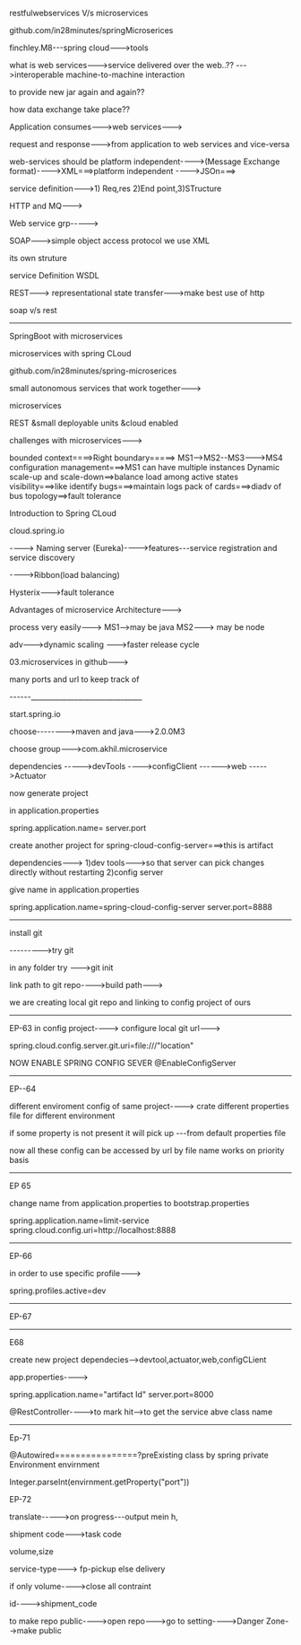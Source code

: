 restfulwebservices V/s microservices

github.com/in28minutes/springMicroserices


finchley.M8---spring cloud--->tools

what is web services--->service delivered over the web..??
--->interoperable machine-to-machine interaction

to provide new jar again and again??

how data exchange take place??

Application consumes--->web services--->

request and response--->from application to web services and vice-versa

web-services should be platform independent---->(Message Exchange format)---->XML===>platform independent
					   ---->JSOn===>


service definition--->1) Req,res 2)End point,3)STructure


HTTP and MQ--->

Web service grp----->

SOAP--->simple object access protocol
   we use XML

its own struture


service Definition
WSDL




 
REST--->
representational state transfer--->make best use of http

	

soap v/s rest


____________________________________________________________

SpringBoot with microservices

microservices with spring CLoud

github.com/in28minutes/spring-microserices

small autonomous services that work together--->

microservices

REST
&small deployable units
&cloud enabled 

challenges with microservices--->

bounded context====>Right boundary=====> MS1-->MS2--MS3--->MS4
configuration management===>MS1 can have multiple instances
Dynamic scale-up and scale-down==>balance load among active states
visibility===>like identify bugs===>maintain logs
pack of cards===>diadv of bus topology==>fault tolerance


Introduction to Spring CLoud

cloud.spring.io
 
----> Naming server (Eureka)---->features---service registration and service discovery

---->Ribbon(load balancing)

Hysterix--->fault tolerance


Advantages of microservice Architecture--->

process very easily--->
MS1-->may be java
MS2---> may be node

adv--->dynamic scaling
--->faster release cycle

03.microservices in github--->

many ports and url to keep track of

------_______________________________

start.spring.io

choose-------->maven and java--->2.0.0M3

choose group--->com.akhil.microservice


dependencies
----->devTools
---->configClient
------>web
----->Actuator


now generate project

in application.properties

spring.application.name=
server.port


create another project for spring-cloud-config-server===>this is artifact

dependencies--->
1)dev tools--->so that server can pick changes directly without restarting
2)config server

give name in application.properties

spring.application.name=spring-cloud-config-server
server.port=8888
_____________________________________________________________

install git

--------->try git

in any folder try --->git init

link path to git repo---->build path--->
									
we are creating local git repo and linking to config project of ours

_______________________
EP-63
in config project---->
configure local git url--->

spring.cloud.config.server.git.uri=file:///"location"


NOW ENABLE SPRING CONFIG SEVER
@EnableConfigServer 


________________________________________________

EP--64

different enviroment config of same project---->
crate different properties file for different environment

if some property is not present it will pick up ---from default properties file

now all these config can be accessed by url by file name
works on priority basis


______________________________

EP 65

change name from application.properties to bootstrap.properties

spring.application.name=limit-service
spring.cloud.config.uri=http://localhost:8888

____________________________________________________________

EP-66

in order to use specific profile--->

spring.profiles.active=dev



____________________________________________________

EP-67


__________________________________________

E68

create new project
dependecies-->devtool,actuator,web,configCLient

app.properties---->

spring.application.name="artifact Id"
server.port=8000


@RestController---->to mark hit-->to get the service abve class name

________________________________________________________________________

Ep-71

@Autowired================?preExisting class by spring
private Environment envirnment

Integer.parseInt(envirnment.getProperty("port"))


EP-72

translate----->on progress---output mein h, 

shipment code--->task code

volume,size

service-type--->
fp-pickup else delivery

if only volume---->close all contraint

id---->shipment_code


to make repo public---->open repo--->go to setting---->Danger Zone-->make public

 

